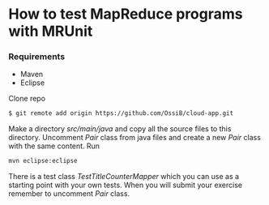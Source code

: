 # How to test MapReduce programs with MRUnit

### Requirements
* Maven
* Eclipse


Clone repo
````sh
$ git remote add origin https://github.com/OssiB/cloud-app.git
````
Make  a directory *src/main/java* and copy all the source files to this directory.
Uncomment *Pair* class from  java files and create a new *Pair* class  with the same content.
Run 
````sh
mvn eclipse:eclipse
````
There is  a test class *TestTitleCounterMapper* which you can use as a starting point with your own tests.
When you will submit your exercise remember to uncomment *Pair* class.

